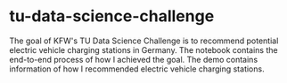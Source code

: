 # tu-data-science-challenge

The goal of KFW's TU Data Science Challenge is to recommend potential electric vehicle charging stations in Germany. The notebook contains the end-to-end process of how I achieved the goal. The demo contains information of how I recommended electric vehicle charging stations.
